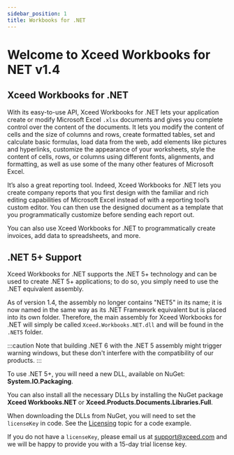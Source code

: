 ```yaml
---
sidebar_position: 1
title: Workbooks for .NET
---
```

# Welcome to Xceed Workbooks for NET v1.4

## Xceed Workbooks for .NET

With its easy-to-use API, Xceed Workbooks for .NET lets your application create or modify Microsoft Excel `.xlsx` documents and gives you complete control over the content of the documents. It lets you modify the content of cells and the size of columns and rows, create formatted tables, set and calculate basic formulas, load data from the web, add elements like pictures and hyperlinks, customize the appearance of your worksheets, style the content of cells, rows, or columns using different fonts, alignments, and formatting, as well as use some of the many other features of Microsoft Excel.

It’s also a great reporting tool. Indeed, Xceed Workbooks for .NET lets you create company reports that you first design with the familiar and rich editing capabilities of Microsoft Excel instead of with a reporting tool’s custom editor. You can then use the designed document as a template that you programmatically customize before sending each report out.

You can also use Xceed Workbooks for .NET to programmatically create invoices, add data to spreadsheets, and more.

## .NET 5+ Support

Xceed Workbooks for .NET supports the .NET 5+ technology and can be used to create .NET 5+ applications; to do so, you simply need to use the .NET equivalent assembly.

As of version 1.4, the assembly no longer contains "NET5" in its name; it is now named in the same way as its .NET Framework equivalent but is placed into its own folder. Therefore, the main assembly for Xceed Workbooks for .NET will simply be called `Xceed.Workbooks.NET.dll` and will be found in the `.NET5` folder.

:::caution
Note that building .NET 6 with the .NET 5 assembly might trigger warning windows, but these don't interfere with the compatibility of our products.
:::

To use .NET 5+, you will need a new DLL, available on NuGet: **System.IO.Packaging**.

You can also install all the necessary DLLs by installing the NuGet package **Xceed Workbooks.NET** or **Xceed.Products.Documents.Libraries.Full**.

When downloading the DLLs from NuGet, you will need to set the `licenseKey` in code. See the [Licensing](getting-started/licensing) topic for a code example.

If you do not have a `licenseKey`, please email us at [support@xceed.com](mailto:support@xceed.com) and we will be happy to provide you with a 15-day trial license key.

